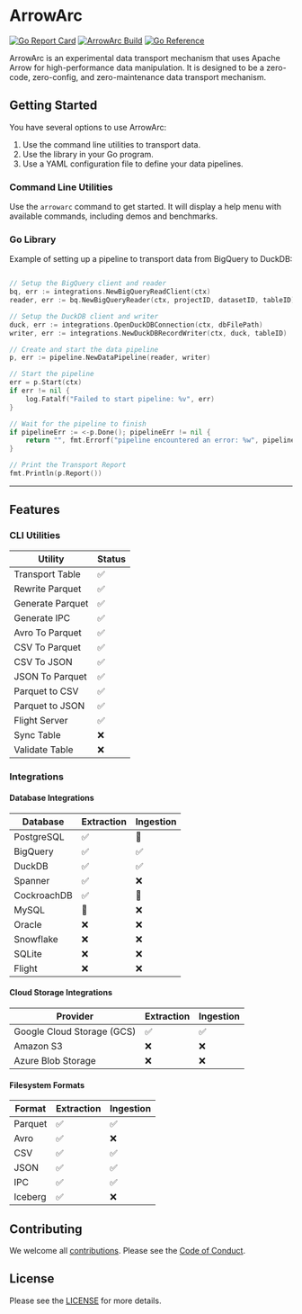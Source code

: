 # ArrowArc

[![Go Report Card](https://goreportcard.com/badge/github.com/arrowarc/arrowarc)](https://goreportcard.com/report/github.com/arrowarc/arrowarc) [![ArrowArc Build](https://github.com/arrowarc/arrowarc/actions/workflows/ci.yml/badge.svg)](https://github.com/arrowarc/arrowarc/actions/workflows/ci.yml) [![Go Reference](https://pkg.go.dev/badge/github.com/arrowarc/arrowarc@v0.1.0.svg)](https://pkg.go.dev/github.com/arrowarc/arrowarc@v0.1.0)

ArrowArc is an experimental data transport mechanism that uses Apache Arrow for high-performance data manipulation. It is designed to be a zero-code, zero-config, and zero-maintenance data transport mechanism.

## Getting Started

You have several options to use ArrowArc:

1. Use the command line utilities to transport data.
2. Use the library in your Go program.
3. Use a YAML configuration file to define your data pipelines.

### Command Line Utilities

Use the `arrowarc` command to get started. It will display a help menu with available commands, including demos and benchmarks.

### Go Library

Example of setting up a pipeline to transport data from BigQuery to DuckDB:

```go

// Setup the BigQuery client and reader
bq, err := integrations.NewBigQueryReadClient(ctx)
reader, err := bq.NewBigQueryReader(ctx, projectID, datasetID, tableID)

// Setup the DuckDB client and writer
duck, err := integrations.OpenDuckDBConnection(ctx, dbFilePath)
writer, err := integrations.NewDuckDBRecordWriter(ctx, duck, tableID)

// Create and start the data pipeline
p, err := pipeline.NewDataPipeline(reader, writer)

// Start the pipeline
err = p.Start(ctx)
if err != nil {
    log.Fatalf("Failed to start pipeline: %v", err)
}

// Wait for the pipeline to finish
if pipelineErr := <-p.Done(); pipelineErr != nil {
    return "", fmt.Errorf("pipeline encountered an error: %w", pipelineErr)
}

// Print the Transport Report
fmt.Println(p.Report())

```

---

## Features

### CLI Utilities

| Utility             | Status |
|---------------------|--------|
| Transport Table     | ✅     |
| Rewrite Parquet     | ✅     |
| Generate Parquet    | ✅     |
| Generate IPC        | ✅     |
| Avro To Parquet     | ✅     |
| CSV To Parquet      | ✅     |
| CSV To JSON         | ✅     |
| JSON To Parquet     | ✅     |
| Parquet to CSV      | ✅     |
| Parquet to JSON     | ✅     |
| Flight Server       | ✅     |
| Sync Table          | ❌     |
| Validate Table      | ❌     |

### Integrations

#### Database Integrations

| Database    | Extraction | Ingestion |
|-------------|------------|-----------|
| PostgreSQL  | ✅         | 🚧        |
| BigQuery    | ✅         | ✅        |
| DuckDB      | ✅         | ✅        |
| Spanner     | ✅         | ❌        |
| CockroachDB | ✅         | 🚧        |
| MySQL       | 🚧         | ❌        |
| Oracle      | ❌         | ❌        |
| Snowflake   | ❌         | ❌        |
| SQLite      | ❌         | ❌        |
| Flight      | ❌         | ❌        |

#### Cloud Storage Integrations

| Provider                       | Extraction | Ingestion |
|--------------------------------|------------|-----------|
| Google Cloud Storage (GCS)     | ✅         | ✅        |
| Amazon S3                      | ❌         | ❌        |
| Azure Blob Storage             | ❌         | ❌        |

#### Filesystem Formats

| Format    | Extraction | Ingestion |
|-----------|------------|-----------|
| Parquet   | ✅         | ✅        |
| Avro      | ✅         | ❌        |
| CSV       | ✅         | ✅        |
| JSON      | ✅         | ✅        |
| IPC       | ✅         | ✅        |
| Iceberg   | ✅         | ❌        |

## Contributing

We welcome all [contributions](./CONTRIBUTING.md). Please see the [Code of Conduct](./CODE_OF_CONDUCT.md).

## License

Please see the [LICENSE](./LICENSE) for more details.
